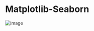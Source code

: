 # Matplotlib-Seaborn
![image](https://github.com/daniellreyes/Matplotlib-Seaborn/assets/80975677/d9ab8c4f-8c51-4f7b-9f37-7f85b5e1bab4)
